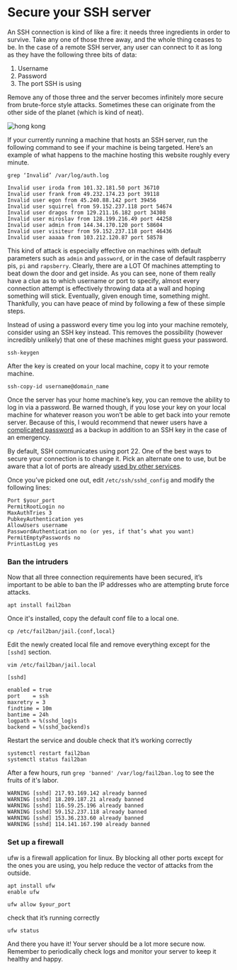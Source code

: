 # Secure your SSH server

An SSH connection is kind of like a fire: it needs three ingredients in order to survive.
Take any one of those three away, and the whole thing ceases to be.
In the case of a remote SSH server, any user can connect to it as long as they have the following three bits of data:

1. Username
2. Password
3. The port SSH is using

Remove any of those three and the server becomes infinitely more secure from brute-force style attacks.
Sometimes these can originate from the other side of the planet (which is kind of neat).

![hong kong](/images/hongkong.png)

If your currently running a machine that hosts an SSH server, run the following command to see if your machine is being targeted.
Here’s an example of what happens to the machine hosting this website roughly every minute.

	grep ‘Invalid’ /var/log/auth.log

	Invalid user iroda from 101.32.181.50 port 36710
	Invalid user frank from 49.232.174.23 port 39118
	Invalid user egon from 45.240.88.142 port 39456
	Invalid user squirrel from 59.152.237.118 port 54674
	Invalid user dragos from 129.211.16.182 port 34308
	Invalid user miroslav from 128.199.216.49 port 44258
	Invalid user admin from 144.34.170.120 port 58604
	Invalid user visiteur from 59.152.237.118 port 46436
	Invalid user aaaaa from 103.212.120.87 port 58578

This kind of attack is especially effective on machines with default parameters such as `admin` and `password`, or in the case of default raspberry pis, `pi` and `rapsberry`.
Clearly, there are a LOT Of machines attempting to beat down the door and get inside.
As you can see, none of them really have a clue as to which username or port to specify, almost every connection attempt is effectively throwing data at a wall and hoping something will stick.
Eventually, given enough time, something might.
Thankfully, you can have peace of mind by following a few of these simple steps.

Instead of using a password every time you log into your machine remotely, consider using an SSH key instead.
This removes the possibility (however incredibly unlikely) that one of these machines might guess your password.

    ssh-keygen

After the key is created on your local machine, copy it to your remote machine.

    ssh-copy-id username@domain_name

Once the server has your home machine’s key, you can remove the ability to log in via a password.
Be warned though, if you lose your key on your local machine for whatever reason you won’t be able to get back into your remote server.
Because of this, I would recommend that newer users have a [complicated password](http://password-checker.online-domain-tools.com/) as a backup in addition to an SSH key in the case of an emergency.

By default, SSH communicates using port 22.
One of the best ways to secure your connection is to change it.
Pick an alternate one to use, but be aware that a lot of ports are already [used by other services](https://en.wikipedia.org/wiki/List_of_TCP_and_UDP_port_numbers#Well-known_ports).

Once you’ve picked one out, edit `/etc/ssh/sshd_config` and modify the following lines:

	Port $your_port
	PermitRootLogin no
    MaxAuthTries 3
    PubkeyAuthentication yes
    AllowUsers username
    PasswordAuthentication no (or yes, if that’s what you want)
    PermitEmptyPasswords no
    PrintLastLog yes

### Ban the intruders

Now that all three connection requirements have been secured, it’s important to be able to ban the IP addresses who are attempting brute force attacks.

	apt install fail2ban

Once it's installed, copy the default conf file to a local one.

    cp /etc/fail2ban/jail.{conf,local}

Edit the newly created local file and remove everything except for the `[sshd]` section.

	vim /etc/fail2ban/jail.local
	
	[sshd]
	
	enabled = true
	port    = ssh
	maxretry = 3
	findtime = 10m
	bantime = 24h
	logpath = %(sshd_log)s
	backend = %(sshd_backend)s

Restart the service and double check that it’s working correctly

	systemctl restart fail2ban
	systemctl status fail2ban

After a few hours, run `grep 'banned' /var/log/fail2ban.log` to see the fruits of it's labor.

    WARNING [sshd] 217.93.169.142 already banned
    WARNING [sshd] 18.209.187.21 already banned
    WARNING [sshd] 116.59.25.196 already banned
    WARNING [sshd] 59.152.237.118 already banned
    WARNING [sshd] 153.36.233.60 already banned
    WARNING [sshd] 114.141.167.190 already banned

### Set up a firewall

ufw is a firewall application for linux.
By blocking all other ports except for the ones you are using, you help reduce the vector of attacks from the outside.

	apt install ufw
	enable ufw
    
	ufw allow $your_port

check that it’s running correctly

	ufw status

And there you have it!
Your server should be a lot more secure now.
Remember to periodically check logs and monitor your server to keep it healthy and happy.